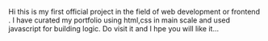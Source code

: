Hi this is my first official project in the field of web development or frontend . I have curated my portfolio using html,css in main scale and used javascript for building logic. Do visit it and I hpe you will like it...
